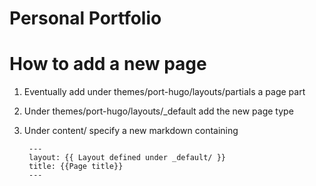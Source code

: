 # Personal Portfolio


# How to add a new page

1. Eventually add under themes/port-hugo/layouts/partials a page part
2. Under themes/port-hugo/layouts/_default add the new page type
3. Under content/ specify a new markdown containing

        ---
        layout: {{ Layout defined under _default/ }}
        title: {{Page title}}
        ---